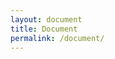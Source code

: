 ```yaml
---
layout: document
title: Document
permalink: /document/
---
```


<!--- This child document initializes the page in Jekyll. -->